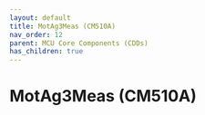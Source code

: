 ```yaml
---
layout: default
title: MotAg3Meas (CM510A)
nav_order: 12
parent: MCU Core Components (CDDs)
has_children: true
---
```

# MotAg3Meas (CM510A)
